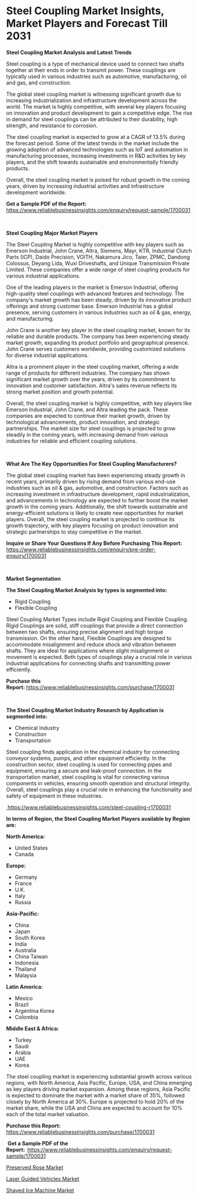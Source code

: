 <p><h1>Steel Coupling Market Insights, Market Players and Forecast Till 2031</h1></p><p><strong>Steel Coupling Market Analysis and Latest Trends</strong></p>
<p><p>Steel coupling is a type of mechanical device used to connect two shafts together at their ends in order to transmit power. These couplings are typically used in various industries such as automotive, manufacturing, oil and gas, and construction.</p><p>The global steel coupling market is witnessing significant growth due to increasing industrialization and infrastructure development across the world. The market is highly competitive, with several key players focusing on innovation and product development to gain a competitive edge. The rise in demand for steel couplings can be attributed to their durability, high strength, and resistance to corrosion.</p><p>The steel coupling market is expected to grow at a CAGR of 13.5% during the forecast period. Some of the latest trends in the market include the growing adoption of advanced technologies such as IoT and automation in manufacturing processes, increasing investments in R&D activities by key players, and the shift towards sustainable and environmentally friendly products.</p><p>Overall, the steel coupling market is poised for robust growth in the coming years, driven by increasing industrial activities and infrastructure development worldwide.</p></p>
<p><strong>Get a Sample PDF of the Report:&nbsp;</strong> <a href="https://www.reliablebusinessinsights.com/enquiry/request-sample/1700031">https://www.reliablebusinessinsights.com/enquiry/request-sample/1700031</a></p>
<p>&nbsp;</p>
<p><strong>Steel Coupling Major Market Players</strong></p>
<p><p>The Steel Coupling Market is highly competitive with key players such as Emerson Industrial, John Crane, Altra, Siemens, Mayr, KTR, Industrial Clutch Parts (ICP), Daido Precision, VOITH, Nakamura Jico, Taier, ZPMC, Dandong Colossus, Deyang Lida, Wuxi Driveshafts, and Unique Transmission Private Limited. These companies offer a wide range of steel coupling products for various industrial applications.</p><p>One of the leading players in the market is Emerson Industrial, offering high-quality steel couplings with advanced features and technology. The company's market growth has been steady, driven by its innovative product offerings and strong customer base. Emerson Industrial has a global presence, serving customers in various industries such as oil & gas, energy, and manufacturing.</p><p>John Crane is another key player in the steel coupling market, known for its reliable and durable products. The company has been experiencing steady market growth, expanding its product portfolio and geographical presence. John Crane serves customers worldwide, providing customized solutions for diverse industrial applications.</p><p>Altra is a prominent player in the steel coupling market, offering a wide range of products for different industries. The company has shown significant market growth over the years, driven by its commitment to innovation and customer satisfaction. Altra's sales revenue reflects its strong market position and growth potential.</p><p>Overall, the steel coupling market is highly competitive, with key players like Emerson Industrial, John Crane, and Altra leading the pack. These companies are expected to continue their market growth, driven by technological advancements, product innovation, and strategic partnerships. The market size for steel couplings is projected to grow steadily in the coming years, with increasing demand from various industries for reliable and efficient coupling solutions.</p></p>
<p>&nbsp;</p>
<p><strong>What Are The Key Opportunities For Steel Coupling Manufacturers?</strong></p>
<p><p>The global steel coupling market has been experiencing steady growth in recent years, primarily driven by rising demand from various end-use industries such as oil & gas, automotive, and construction. Factors such as increasing investment in infrastructure development, rapid industrialization, and advancements in technology are expected to further boost the market growth in the coming years. Additionally, the shift towards sustainable and energy-efficient solutions is likely to create new opportunities for market players. Overall, the steel coupling market is projected to continue its growth trajectory, with key players focusing on product innovation and strategic partnerships to stay competitive in the market.</p></p>
<p><strong>Inquire or Share Your Questions If Any Before Purchasing This Report:</strong> <a href="https://www.reliablebusinessinsights.com/enquiry/pre-order-enquiry/1700031">https://www.reliablebusinessinsights.com/enquiry/pre-order-enquiry/1700031</a></p>
<p>&nbsp;</p>
<p><strong>Market Segmentation</strong></p>
<p><strong>The Steel Coupling Market Analysis by types is segmented into:</strong></p>
<p><ul><li>Rigid Coupling</li><li>Flexible Coupling</li></ul></p>
<p><p>Steel Coupling Market Types include Rigid Coupling and Flexible Coupling. Rigid Couplings are solid, stiff couplings that provide a direct connection between two shafts, ensuring precise alignment and high torque transmission. On the other hand, Flexible Couplings are designed to accommodate misalignment and reduce shock and vibration between shafts. They are ideal for applications where slight misalignment or movement is expected. Both types of couplings play a crucial role in various industrial applications for connecting shafts and transmitting power efficiently.</p></p>
<p><strong>Purchase this Report:&nbsp;</strong><a href="https://www.reliablebusinessinsights.com/purchase/1700031">https://www.reliablebusinessinsights.com/purchase/1700031</a></p>
<p>&nbsp;</p>
<p><strong>The Steel Coupling Market Industry Research by Application is segmented into:</strong></p>
<p><ul><li>Chemical Industry</li><li>Construction</li><li>Transportation</li></ul></p>
<p><p>Steel coupling finds application in the chemical industry for connecting conveyor systems, pumps, and other equipment efficiently. In the construction sector, steel coupling is used for connecting pipes and equipment, ensuring a secure and leak-proof connection. In the transportation market, steel coupling is vital for connecting various components in vehicles, ensuring smooth operation and structural integrity. Overall, steel couplings play a crucial role in enhancing the functionality and safety of equipment in these industries.</p></p>
<p><a href="https://www.reliablebusinessinsights.com/steel-coupling-r1700031">&nbsp;https://www.reliablebusinessinsights.com/steel-coupling-r1700031</a></p>
<p><strong>In terms of Region, the Steel Coupling Market Players available by Region are:</strong></p>
<p>
    <p> <strong> North America: </strong>
        <ul>
            <li>United States</li>
            <li>Canada</li>
        </ul>
        </p> 
    <p> <strong> Europe: </strong>
        <ul>
            <li>Germany</li>
            <li>France</li>
            <li>U.K.</li>
            <li>Italy</li>
            <li>Russia</li>
        </ul>
        </p> 
    <p> <strong> Asia-Pacific: </strong>
        <ul>
            <li>China</li>
            <li>Japan</li>
            <li>South Korea</li>
            <li>India</li>
            <li>Australia</li>
            <li>China Taiwan</li>
            <li>Indonesia</li>
            <li>Thailand</li>
            <li>Malaysia</li>
        </ul>
        </p> 
    <p> <strong> Latin America: </strong>
        <ul>
            <li>Mexico</li>
            <li>Brazil</li>
            <li>Argentina Korea</li>
            <li>Colombia</li>
        </ul>
        </p> 
    <p> <strong> Middle East & Africa: </strong>
        <ul>
            <li>Turkey</li>
            <li>Saudi</li>
            <li>Arabia</li>
            <li>UAE</li>
            <li>Korea</li>
        </ul>
    </p>
    </p>
<p><p>The steel coupling market is experiencing substantial growth across various regions, with North America, Asia Pacific, Europe, USA, and China emerging as key players driving market expansion. Among these regions, Asia Pacific is expected to dominate the market with a market share of 35%, followed closely by North America at 30%. Europe is projected to hold 20% of the market share, while the USA and China are expected to account for 10% each of the total market valuation.</p></p>
<p><strong>Purchase this Report: </strong><a href="https://www.reliablebusinessinsights.com/purchase/1700031">https://www.reliablebusinessinsights.com/purchase/1700031</a></p>
<p>&nbsp;<strong>Get a Sample PDF of the Report:&nbsp;&nbsp;</strong><a href="https://www.reliablebusinessinsights.com/enquiry/request-sample/1700031">https://www.reliablebusinessinsights.com/enquiry/request-sample/1700031</a></p>
<p><strong></strong></p>
<p><p><a href="https://www.linkedin.com/pulse/preserved-rose-market-report-reveals-latest-trends-growth-an83f">Preserved Rose Market</a></p><p><a href="https://github.com/mharielmesa/Market-Research-Report-List-3/blob/main/laser-guided-vehicles-market.md">Laser Guided Vehicles Market</a></p><p><a href="https://www.linkedin.com/pulse/shaved-ice-machine-market-trends-forecast-competitive-analysis-3dasf">Shaved Ice Machine Market</a></p></p>